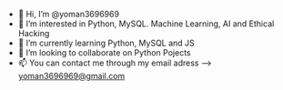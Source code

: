 - 👋 Hi, I’m @yoman3696969
- 👀 I’m interested in Python, MySQL. Machine Learning, AI and Ethical Hacking
- 🌱 I’m currently learning Python, MySQL and JS
- 💞️ I’m looking to collaborate on Python Pojects
- 📫 You can contact me through my email adress --> yoman3696969@gmail.com

<!---
yoman3696969/yoman3696969 is a ✨ special ✨ repository because its `README.md` (this file) appears on your GitHub profile.
You can click the Preview link to take a look at your changes.
--->
